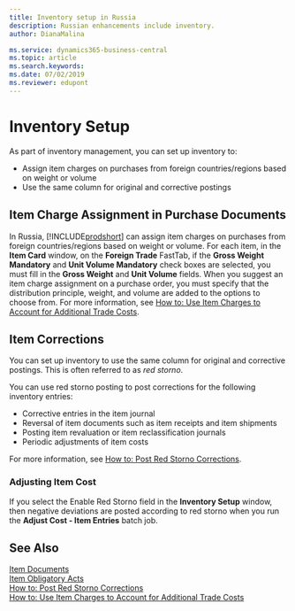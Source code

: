 ```yaml
---
title: Inventory setup in Russia
description: Russian enhancements include inventory.
author: DianaMalina

ms.service: dynamics365-business-central
ms.topic: article
ms.search.keywords:
ms.date: 07/02/2019
ms.reviewer: edupont
---
```


# Inventory Setup

As part of inventory management, you can set up inventory to: 

- Assign item charges on purchases from foreign countries/regions based on weight or volume
- Use the same column for original and corrective postings

## Item Charge Assignment in Purchase Documents

In Russia, [!INCLUDE[prodshort](../../includes/prodshort.md)] can assign item charges on purchases from foreign countries/regions based on weight or volume. For each item, in the **Item Card** window, on the **Foreign Trade** FastTab, if the **Gross Weight Mandatory** and **Unit Volume Mandatory** check boxes are selected, you must fill in the **Gross Weight** and **Unit Volume** fields. When you suggest an item charge assignment on a purchase order, you must specify that the distribution principle, weight, and volume are added to the options to choose from. For more information, see [How to: Use Item Charges to Account for Additional Trade Costs](../../payables-how-assign-item-charges.md).

## Item Corrections

You can set up inventory to use the same column for original and corrective postings. This is often referred to as *red storno*.

You can use red storno posting to post corrections for the following inventory entries:

- Corrective entries in the item journal
- Reversal of item documents such as item receipts and item shipments
- Posting item revaluation or item reclassification journals
- Periodic adjustments of item costs

For more information, see [How to: Post Red Storno Corrections](How-to-Post-Red-Storno-Corrections.md).

### Adjusting Item Cost

If you select the Enable Red Storno field in the **Inventory Setup** window, then negative deviations are posted according to red storno when you run the **Adjust Cost - Item Entries** batch job.

## See Also

[Item Documents](Item-Documents.md)  
[Item Obligatory Acts](Item-Obligatory-Acts.md)  
[How to: Post Red Storno Corrections](How-to-Post-Red-Storno-Corrections.md)  
[How to: Use Item Charges to Account for Additional Trade Costs](../../payables-how-assign-item-charges.md)  
